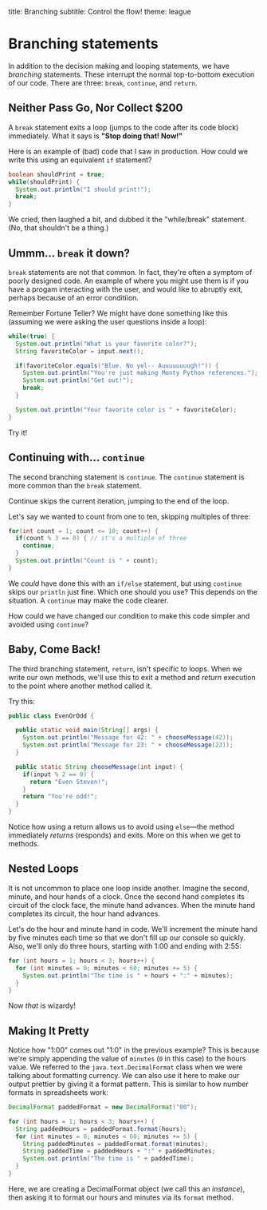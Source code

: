 title: Branching
subtitle: Control the flow!
theme: league

# Branching statements

In addition to the decision making and looping statements, we have *branching* statements. These interrupt the normal top-to-bottom execution of our code. There are three: `break`, `continue`, and `return`.

## Neither Pass Go, Nor Collect $200

A `break` statement exits a loop (jumps to the code after its code block) immediately. What it says is **"Stop doing that! Now!"**

Here is an example of (bad) code that I saw in production. How could we write this using an equivalent `if` statement?

```java
boolean shouldPrint = true;
while(shouldPrint) {
  System.out.println("I should print!");
  break;
}
```

We cried, then laughed a bit, and dubbed it the "while/break" statement. (No, that shouldn't be a thing.)

## Ummm… `break` it down?

`break` statements are not that common. In fact, they're often a symptom of poorly designed code. An example of where you might use them is if you have a progam interacting with the user, and would like to abruptly exit, perhaps because of an error conditiion.

Remember Fortune Teller? We might have done something like this (assuming we were asking the user questions inside a loop):

```java
while(true) {
  System.out.println("What is your favorite color?"); 
  String favoriteColor = input.next();

  if(favoriteColor.equals("Blue. No yel-- Auuuuuuuugh!")) {
    System.out.println("You're just making Monty Python references.");
    System.out.println("Get out!");
    break;
  }

  System.out.println("Your favorite color is " + favoriteColor);
}
```

Try it!

## Continuing with… `continue`

The second branching statement is `continue`. The `continue` statement is more common than the `break` statement.

Continue skips the current iteration, jumping to the end of the loop.

Let's say we wanted to count from one to ten, skipping multiples of three:

```java
for(int count = 1; count <= 10; count++) {
  if(count % 3 == 0) { // it's a multiple of three
    continue;
  }
  System.out.println("Count is " + count);
}
```

We *could* have done this with an `if/else` statement, but using `continue` skips our `println` just fine. Which one should you use? This depends on the situation. A `continue` may make the code clearer.

How could we have changed our condition to make this code simpler and avoided using `continue`?

## Baby, Come Back!

The third branching statement, `return`, isn't specific to loops. When we write our own methods, we'll use this to exit a method and *return* execution to the point where another method called it.

Try this:
```java
public class EvenOrOdd {

  public static void main(String[] args) {
    System.out.println("Message for 42: " + chooseMessage(42));
    System.out.println("Message for 23: " + chooseMessage(23));
  }

  public static String chooseMessage(int input) {
    if(input % 2 == 0) {
      return "Even Steven!";
    }
    return "You're odd!";
  }
}
```

Notice how using a return allows us to avoid using `else`—the method immediately *returns* (responds) and exits. More on this when we get to methods.

## Nested Loops

It is not uncommon to place one loop inside another. Imagine the second, minute, and hour hands of a clock. Once the second hand completes its circuit of the clock face, the minute hand advances. When the minute hand completes its circuit, the hour hand advances.

Let's do the hour and minute hand in code. We'll increment the minute hand by five minutes each time so that we don't fill up our console so quickly. Also, we'll only do three hours, starting with 1:00 and ending with 2:55:

```java
for (int hours = 1; hours < 3; hours++) {
  for (int minutes = 0; minutes < 60; minutes += 5) {
    System.out.println("The time is " + hours + ":" + minutes);
  }
}
```

Now *that* is wizardy!

## Making It Pretty

Notice how "1:00" comes out "1:0" in the previous example? This is because we're simply appending the value of `minutes` (`0` in this case) to the hours value. We referred to the `java.text.DecimalFormat` class when we were talking about formatting currency. We can also use it here to make our output prettier by giving it a format pattern. This is similar to how number formats in spreadsheets work:

```java
DecimalFormat paddedFormat = new DecimalFormat("00");

for (int hours = 1; hours < 3; hours++) {
  String paddedHours = paddedFormat.format(hours);
  for (int minutes = 0; minutes < 60; minutes += 5) {
    String paddedMinutes = paddedFormat.format(minutes);
    String paddedTime = paddedHours + ":" + paddedMinutes;
    System.out.println("The time is " + paddedTime);
  }
}
```

Here, we are creating a DecimalFormat object (we call this an *instance*), then asking it to format our hours and minutes via its `format` method.